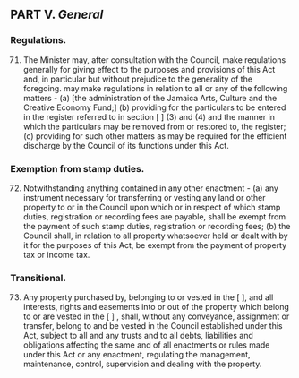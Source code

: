 ## PART V. *General*
### Regulations.
71.    The Minister may, after consultation with the Council, make regulations generally for giving effect to the purposes and provisions of this Act and, in particular but without prejudice to the generality of the foregoing. may make regulations in relation to all or any of the following matters - 
(a)	[the administration of the Jamaica Arts, Culture and the Creative Economy Fund;]
(b)	providing for the particulars to be entered in the register referred to in section  [ ] (3) and (4) and the manner in which the particulars may be removed from or restored to, the register;  
(c)	providing for such other matters as may be required for the efficient discharge by the Council of  its functions under this Act.
### Exemption from stamp duties.
72.    Notwithstanding anything contained in any other enactment - 
(a)       any instrument necessary for transferring or vesting any land or other property to or in the Council upon which or in respect of which stamp duties, registration or recording fees are payable, shall be exempt from the payment of such stamp duties, registration or recording fees; 
(b)       the Council shall, in relation to all property whatsoever held or dealt with by it for the purposes of this Act, be exempt from the payment of property tax or income tax.
### Transitional.
73.  Any property purchased by, belonging to or vested in the [ ], and all interests, rights and easements into or out of the property which belong to 
or are vested in the [ ] , shall, without any conveyance, assignment or transfer, belong to and be vested in the Council established under this Act, subject to all and any trusts and to all debts, liabilities and obligations affecting the same and of all enactments or rules made under this Act or any enactment, regulating the management, maintenance, control, supervision and dealing with the property.
